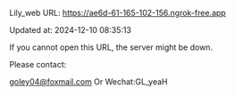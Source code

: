Lily_web URL: https://ae6d-61-165-102-156.ngrok-free.app

Updated at: 2024-12-10 08:35:13

If you cannot open this URL, the server might be down.

Please contact: 

goley04@foxmail.com Or Wechat:GL_yeaH